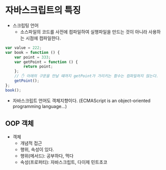 # 자바스크립트의 특징

-   스크립팅 언어
    -   소스파일의 코드를 사전에 컴파일하여 실행파일을 만드는 것이 아니라 사용하는 시점에 컴파일한다.

```js
var value = 222;
var book = function () {
    var point = 333;
    var getPoint = function () {
        return point;
    };
    // ✋ 아래의 구문을 만날 떄까지 getPoint가 가리키는 함수는 컴파일하지 않는다.
    getPoint();
};
book();
```

-   자바스크립트 언어도 객체지향이다. (ECMAScript is an object-oriented programming language...)

## OOP 객체

-   객체
    -   개념적 접근
    -   행위, 속성이 있다.
    -   행위(메서드): 공부하다, 먹다
    -   속성(프로퍼티): 자바스크립트, 다이제 민트초코

